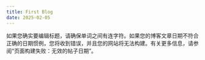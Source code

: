 ```yaml
---
title: First Blog
date: 2025-02-05
---
```

如果您确实要编辑标题，请确保单词之间有连字符。如果您的博客文章日期不符合正确的日期惯例，您将收到错误，并且您的网站将无法构建。有关更多信息，请参阅“页面构建失败：无效的帖子日期”。
